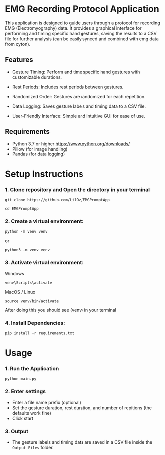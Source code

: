 # EMG Recording Protocol Application

This application is designed to guide users through a protocol for recording EMG (Electromyography) data. It provides a graphical interface for performing and timing specific hand gestures, saving the results to a CSV file for further analysis (can be easily synced and combined with emg data from cyton).

## Features

- Gesture Timing: Perform and time specific hand gestures with customizable durations.

- Rest Periods: Includes rest periods between gestures.

- Randomized Order: Gestures are randomized for each repetition.

- Data Logging: Saves gesture labels and timing data to a CSV file.

- User-Friendly Interface: Simple and intuitive GUI for ease of use.

## Requirements

- Python 3.7 or higher https://www.python.org/downloads/
- Pillow (for image handling)
- Pandas (for data logging)

# Setup Instructions

### 1. Clone repository and Open the directory in your terminal

```
git clone https://github.com/LilOz/EMGPromptApp
```

```
cd EMGPromptApp
```

### 2. Create a virtual environment:

```
python -m venv venv
```

or

```
python3 -m venv venv
```

### 3. Activate virtual environment:

Windows

```
venv\Scripts\activate
```

MacOS / Linux

```
source venv/bin/activate
```

After doing this you should see (venv) in your terminal

### 4. Install Dependencies:

```
pip install -r requirements.txt
```

# Usage

### 1. Run the Application

```
python main.py
```

### 2. Enter settings

- Enter a file name prefix (optional)
- Set the gesture duration, rest duration, and number of repitions (the defaults work fine)
- Click start

### 3. Output

- The gesture labels and timing data are saved in a CSV file inside the `Output Files` folder.
